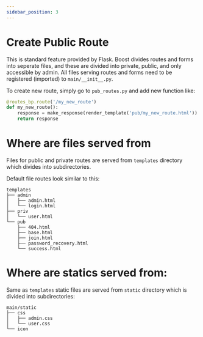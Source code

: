 ```yaml
---
sidebar_position: 3
---
```


# Create Public Route

This is standard feature provided by Flask. Boost divides routes and forms into seperate files, and these are divided into private, public, and only accessible by admin. All files serving routes and forms need to be registered (imported) to `main/__init__.py`. 

To create new route, simply go to `pub_routes.py` and add new function like: 

```Python
@routes_bp.route('/my_new_route')
def my_new_route():
    response = make_response(render_template('pub/my_new_route.html'))  # Render your template
    return response
```

# Where are files served from

Files for public and private routes are served from `templates` directory which divides into subdirectories.

Default file routes look similar to this:

```
templates
├── admin
│   ├── admin.html
│   └── login.html
├── priv
│   └── user.html
└── pub
    ├── 404.html
    ├── base.html
    ├── join.html
    ├── password_recovery.html
    └── success.html
```

# Where are statics served from:

Same as `templates` static files are served from `static` directory which is divided into subdirectories:

```
main/static
├── css
│   ├── admin.css
│   └── user.css
└── icon
```